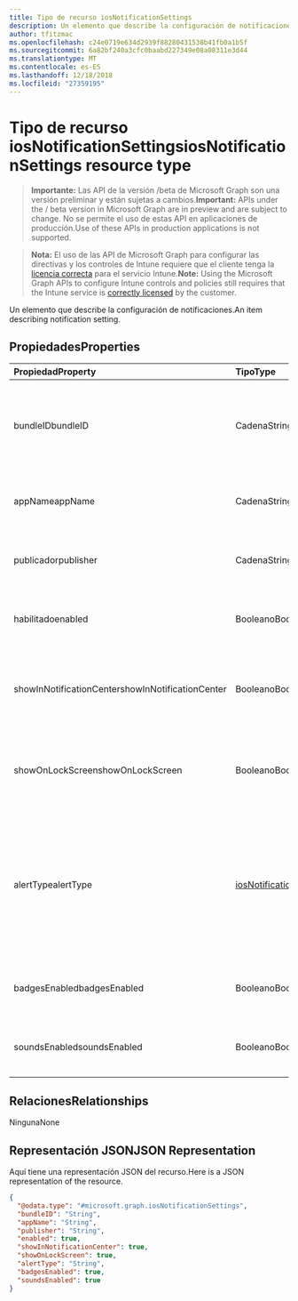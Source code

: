 ```yaml
---
title: Tipo de recurso iosNotificationSettings
description: Un elemento que describe la configuración de notificaciones.
author: tfitzmac
ms.openlocfilehash: c24e0719e634d2939f88280431538b41fb0a1b5f
ms.sourcegitcommit: 6a82bf240a3cfc0baabd227349e08a08311e3d44
ms.translationtype: MT
ms.contentlocale: es-ES
ms.lasthandoff: 12/18/2018
ms.locfileid: "27359195"
---
```

# <a name="iosnotificationsettings-resource-type"></a><span data-ttu-id="9fb7c-103">Tipo de recurso iosNotificationSettings</span><span class="sxs-lookup"><span data-stu-id="9fb7c-103">iosNotificationSettings resource type</span></span>

> <span data-ttu-id="9fb7c-104">**Importante:** Las API de la versión /beta de Microsoft Graph son una versión preliminar y están sujetas a cambios.</span><span class="sxs-lookup"><span data-stu-id="9fb7c-104">**Important:** APIs under the / beta version in Microsoft Graph are in preview and are subject to change.</span></span> <span data-ttu-id="9fb7c-105">No se permite el uso de estas API en aplicaciones de producción.</span><span class="sxs-lookup"><span data-stu-id="9fb7c-105">Use of these APIs in production applications is not supported.</span></span>

> <span data-ttu-id="9fb7c-106">**Nota:** El uso de las API de Microsoft Graph para configurar las directivas y los controles de Intune requiere que el cliente tenga la [licencia correcta](https://go.microsoft.com/fwlink/?linkid=839381) para el servicio Intune.</span><span class="sxs-lookup"><span data-stu-id="9fb7c-106">**Note:** Using the Microsoft Graph APIs to configure Intune controls and policies still requires that the Intune service is [correctly licensed](https://go.microsoft.com/fwlink/?linkid=839381) by the customer.</span></span>

<span data-ttu-id="9fb7c-107">Un elemento que describe la configuración de notificaciones.</span><span class="sxs-lookup"><span data-stu-id="9fb7c-107">An item describing notification setting.</span></span>
## <a name="properties"></a><span data-ttu-id="9fb7c-108">Propiedades</span><span class="sxs-lookup"><span data-stu-id="9fb7c-108">Properties</span></span>
|<span data-ttu-id="9fb7c-109">Propiedad</span><span class="sxs-lookup"><span data-stu-id="9fb7c-109">Property</span></span>|<span data-ttu-id="9fb7c-110">Tipo</span><span class="sxs-lookup"><span data-stu-id="9fb7c-110">Type</span></span>|<span data-ttu-id="9fb7c-111">Descripción</span><span class="sxs-lookup"><span data-stu-id="9fb7c-111">Description</span></span>|
|:---|:---|:---|
|<span data-ttu-id="9fb7c-112">bundleID</span><span class="sxs-lookup"><span data-stu-id="9fb7c-112">bundleID</span></span>|<span data-ttu-id="9fb7c-113">Cadena</span><span class="sxs-lookup"><span data-stu-id="9fb7c-113">String</span></span>|<span data-ttu-id="9fb7c-114">Id. de paquete de la aplicación en el que aplicar esa configuración de notificaciones.</span><span class="sxs-lookup"><span data-stu-id="9fb7c-114">Bundle id of app to which to apply these notification settings.</span></span>|
|<span data-ttu-id="9fb7c-115">appName</span><span class="sxs-lookup"><span data-stu-id="9fb7c-115">appName</span></span>|<span data-ttu-id="9fb7c-116">Cadena</span><span class="sxs-lookup"><span data-stu-id="9fb7c-116">String</span></span>|<span data-ttu-id="9fb7c-117">Nombre de la aplicación que se asociará con el bundleID.</span><span class="sxs-lookup"><span data-stu-id="9fb7c-117">Application name to be associated with the bundleID.</span></span>|
|<span data-ttu-id="9fb7c-118">publicador</span><span class="sxs-lookup"><span data-stu-id="9fb7c-118">publisher</span></span>|<span data-ttu-id="9fb7c-119">Cadena</span><span class="sxs-lookup"><span data-stu-id="9fb7c-119">String</span></span>|<span data-ttu-id="9fb7c-120">Publicador que se asociará con el bundleID.</span><span class="sxs-lookup"><span data-stu-id="9fb7c-120">Publisher to be associated with the bundleID.</span></span>|
|<span data-ttu-id="9fb7c-121">habilitado</span><span class="sxs-lookup"><span data-stu-id="9fb7c-121">enabled</span></span>|<span data-ttu-id="9fb7c-122">Booleano</span><span class="sxs-lookup"><span data-stu-id="9fb7c-122">Boolean</span></span>|<span data-ttu-id="9fb7c-123">Indica si se permiten las notificaciones para esta aplicación.</span><span class="sxs-lookup"><span data-stu-id="9fb7c-123">Indicates whether notifications are allowed for this app.</span></span>|
|<span data-ttu-id="9fb7c-124">showInNotificationCenter</span><span class="sxs-lookup"><span data-stu-id="9fb7c-124">showInNotificationCenter</span></span>|<span data-ttu-id="9fb7c-125">Booleano</span><span class="sxs-lookup"><span data-stu-id="9fb7c-125">Boolean</span></span>|<span data-ttu-id="9fb7c-126">Indica si se pueden mostrar notificaciones en el centro de notificaciones.</span><span class="sxs-lookup"><span data-stu-id="9fb7c-126">Indicates whether notifications can be shown in notification center.</span></span>|
|<span data-ttu-id="9fb7c-127">showOnLockScreen</span><span class="sxs-lookup"><span data-stu-id="9fb7c-127">showOnLockScreen</span></span>|<span data-ttu-id="9fb7c-128">Booleano</span><span class="sxs-lookup"><span data-stu-id="9fb7c-128">Boolean</span></span>|<span data-ttu-id="9fb7c-129">Indica si se pueden mostrar notificaciones en la pantalla de bloqueo.</span><span class="sxs-lookup"><span data-stu-id="9fb7c-129">Indicates whether notifications can be shown on the lock screen.</span></span>|
|<span data-ttu-id="9fb7c-130">alertType</span><span class="sxs-lookup"><span data-stu-id="9fb7c-130">alertType</span></span>|[<span data-ttu-id="9fb7c-131">iosNotificationAlertType</span><span class="sxs-lookup"><span data-stu-id="9fb7c-131">iosNotificationAlertType</span></span>](../resources/intune-deviceconfig-iosnotificationalerttype.md)|<span data-ttu-id="9fb7c-132">Indica el tipo de alerta para las notificaciones de esta aplicación.</span><span class="sxs-lookup"><span data-stu-id="9fb7c-132">Indicates the type of alert for notifications for this app.</span></span> <span data-ttu-id="9fb7c-133">Los valores posibles son: `deviceDefault`, `banner`, `modal` y `none`.</span><span class="sxs-lookup"><span data-stu-id="9fb7c-133">Possible values are: `deviceDefault`, `banner`, `modal`, `none`.</span></span>|
|<span data-ttu-id="9fb7c-134">badgesEnabled</span><span class="sxs-lookup"><span data-stu-id="9fb7c-134">badgesEnabled</span></span>|<span data-ttu-id="9fb7c-135">Booleano</span><span class="sxs-lookup"><span data-stu-id="9fb7c-135">Boolean</span></span>|<span data-ttu-id="9fb7c-136">Indica si se permiten los distintivos para esta aplicación.</span><span class="sxs-lookup"><span data-stu-id="9fb7c-136">Indicates whether badges are allowed for this app.</span></span>|
|<span data-ttu-id="9fb7c-137">soundsEnabled</span><span class="sxs-lookup"><span data-stu-id="9fb7c-137">soundsEnabled</span></span>|<span data-ttu-id="9fb7c-138">Booleano</span><span class="sxs-lookup"><span data-stu-id="9fb7c-138">Boolean</span></span>|<span data-ttu-id="9fb7c-139">Indica si se permiten los sonidos para esta aplicación.</span><span class="sxs-lookup"><span data-stu-id="9fb7c-139">Indicates whether sounds are allowed for this app.</span></span>|

## <a name="relationships"></a><span data-ttu-id="9fb7c-140">Relaciones</span><span class="sxs-lookup"><span data-stu-id="9fb7c-140">Relationships</span></span>
<span data-ttu-id="9fb7c-141">Ninguna</span><span class="sxs-lookup"><span data-stu-id="9fb7c-141">None</span></span>
## <a name="json-representation"></a><span data-ttu-id="9fb7c-142">Representación JSON</span><span class="sxs-lookup"><span data-stu-id="9fb7c-142">JSON Representation</span></span>
<span data-ttu-id="9fb7c-143">Aquí tiene una representación JSON del recurso.</span><span class="sxs-lookup"><span data-stu-id="9fb7c-143">Here is a JSON representation of the resource.</span></span>
<!-- {
  "blockType": "resource",
  "@odata.type": "microsoft.graph.iosNotificationSettings"
}
-->
``` json
{
  "@odata.type": "#microsoft.graph.iosNotificationSettings",
  "bundleID": "String",
  "appName": "String",
  "publisher": "String",
  "enabled": true,
  "showInNotificationCenter": true,
  "showOnLockScreen": true,
  "alertType": "String",
  "badgesEnabled": true,
  "soundsEnabled": true
}
```





